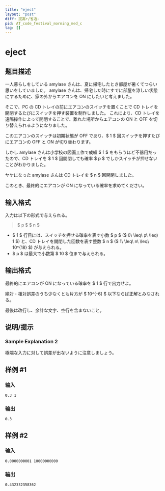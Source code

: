 ```yaml
---
title: "eject"
layout: "post"
diff: 提高+/省选-
pid: AT_code_festival_morning_med_c
tag: []
---
```


# eject

## 题目描述

[problemUrl]: https://atcoder.jp/contests/code-festival-2014-morning-middle/tasks/code_festival_morning_med_c

一人暮らしをしている amylase さんは、夏に帰宅したとき部屋が暑くてつらい思いをしていました。 amylase さんは、帰宅した時にすでに部屋を涼しい状態にするために、家の外からエアコンを ON にしたいと考えました。

そこで、PC の CD トレイの前にエアコンのスイッチを置くことで CD トレイを開閉するたびにスイッチを押す装置を制作しました。 これにより、CD トレイを遠隔操作によって開閉することで、離れた場所からエアコンの ON と OFF を切り替えられるようになりました。

このエアコンのスイッチは初期状態が OFF であり、$ 1 $ 回スイッチを押すたびにエアコンの OFF と ON が切り替わります。

しかし amylase さんは小学校の図画工作で成績 $ 1 $ をもらうほど不器用だったので、CD トレイを $ 1 $ 回開閉しても確率 $ p $ でしかスイッチが押せないことがわかりました。

ヤケになった amylase さんは CD トレイを $ n $ 回開閉しました。

このとき、最終的にエアコンが ON になっている確率を求めてください。

## 输入格式

入力は以下の形式で与えられる。

> $ p $ $ n $

- $ 1 $ 行目には、スイッチを押せる確率を表す小数 $ p $ ($ 0\ \leq\ p\ \leq\ 1 $) と、CD トレイを開閉した回数を表す整数 $ n $ ($ 1\ \leq\ n\ \leq\ 10^{18} $) が与えられる。
- $ p $ は最大で小数第 $ 10 $ 位まで与えられる。

## 输出格式

最終的にエアコンが ON になっている確率を $ 1 $ 行で出力せよ。

絶対・相対誤差のうち少なくとも片方が $ 10^{-6} $ 以下ならば正解とみなされる。

最後は改行し、余計な文字、空行を含まないこと。

## 说明/提示

### Sample Explanation 2

極端な入力に対して誤差が出ないように注意しましょう。

## 样例 #1

### 输入

```
0.3 1
```

### 输出

```
0.3
```

## 样例 #2

### 输入

```
0.0000000001 10000000000
```

### 输出

```
0.432332358362
```

